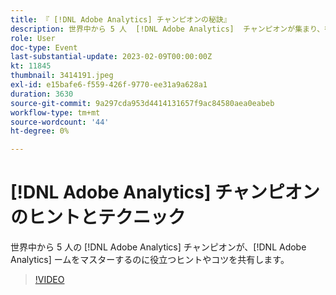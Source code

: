 ```yaml
---
title: 『 [!DNL Adobe Analytics] チャンピオンの秘訣』
description: 世界中から 5 人  [!DNL Adobe Analytics]  チャンピオンが集まり、彼らがマスターするのに役立ったヒントやコツを共有  [!DNL Adobe Analytics] ます。
role: User
doc-type: Event
last-substantial-update: 2023-02-09T00:00:00Z
kt: 11845
thumbnail: 3414191.jpeg
exl-id: e15bafe6-f559-426f-9770-ee31a9a628a1
duration: 3630
source-git-commit: 9a297cda953d4414131657f9ac84580aea0eabeb
workflow-type: tm+mt
source-wordcount: '44'
ht-degree: 0%

---
```


# [!DNL Adobe Analytics] チャンピオンのヒントとテクニック

世界中から 5 人の [!DNL Adobe Analytics] チャンピオンが、[!DNL Adobe Analytics] ームをマスターするのに役立つヒントやコツを共有します。

>[!VIDEO](https://video.tv.adobe.com/v/3414191/?quality=12&learn=on)

